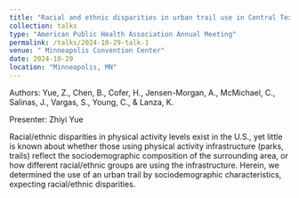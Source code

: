 ```yaml
---
title: "Racial and ethnic disparities in urban trail use in Central Texas"
collection: talks
type: "American Public Health Association Annual Meeting"
permalink: /talks/2024-10-29-talk-1
venue: " Minneapolis Convention Center"
date: 2024-10-29
location: "Minneapolis, MN"
---
```


Authors: Yue, Z., Chen, B., Cofer, H., Jensen-Morgan, A., McMichael, C., Salinas, J., Vargas, S., Young, C., & Lanza, K.

Presenter: Zhiyi Yue

Racial/ethnic disparities in physical activity levels exist in the U.S., yet little is known about whether those using physical activity infrastructure (parks, trails) reflect the sociodemographic composition of the surrounding area, or how different racial/ethnic groups are using the infrastructure. Herein, we determined the use of an urban trail by sociodemographic characteristics, expecting racial/ethnic disparities.
